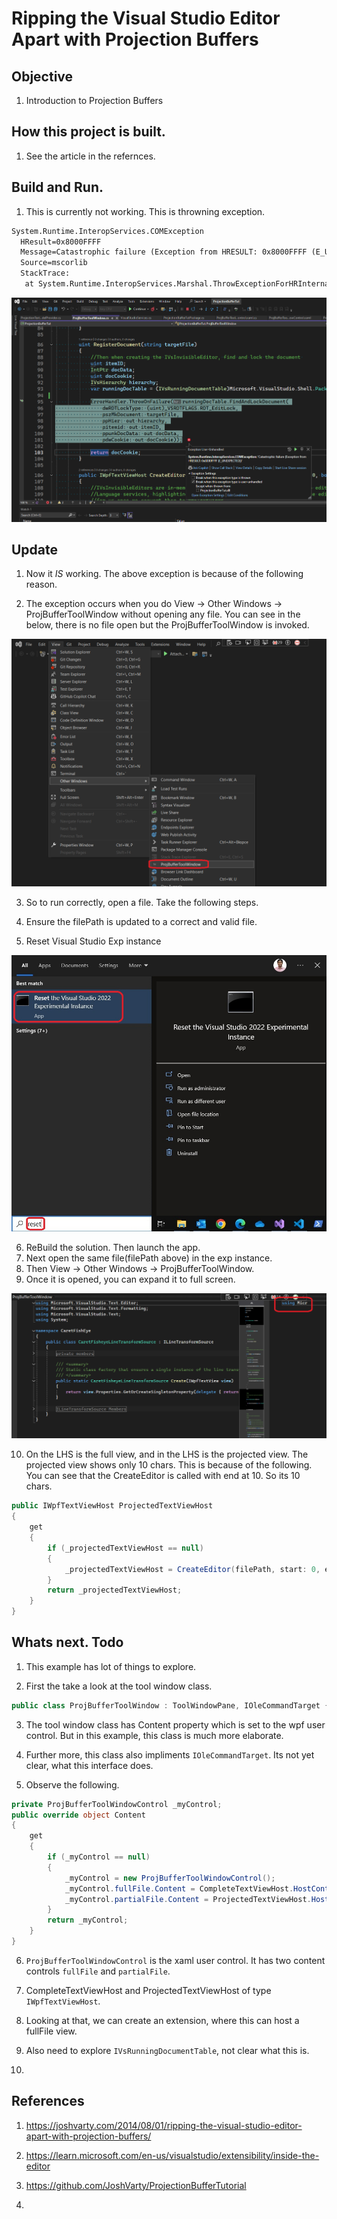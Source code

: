 # Ripping the Visual Studio Editor Apart with Projection Buffers

## Objective
1. Introduction to Projection Buffers

## How this project is built.
1. See the article in the refernces.

## Build and Run.
1. This is currently not working. This is throwning exception.

```txt
System.Runtime.InteropServices.COMException
  HResult=0x8000FFFF
  Message=Catastrophic failure (Exception from HRESULT: 0x8000FFFF (E_UNEXPECTED))
  Source=mscorlib
  StackTrace:
   at System.Runtime.InteropServices.Marshal.ThrowExceptionForHRInternal(Int32 errorCode, IntPtr errorInfo)
```

![Exception](Images/50_50_Exception.png)

## Update
1. Now it *IS* working. The above exception is because of the following reason.

2. The exception occurs when you do View -> Other Windows -> ProjBufferToolWindow without opening any file. You can see in the below, there is no file open but the ProjBufferToolWindow is invoked.

![Tool Window with file opened](Images/51_50ToolWindow.png)

3. So to run correctly, open a file. Take the following steps.

4. Ensure the filePath is updated to a correct and valid file.

5. Reset Visual Studio Exp instance

![Reset Visual Studio Exp](../200500-VSixBlankProjectAnalysis/images/57_50_ResetVsExpIntance.jpg) 

6. ReBuild the solution. Then launch the app.
7. Next open the same file(filePath above) in the exp instance.
8. Then View -> Other Windows -> ProjBufferToolWindow.
9. Once it is opened, you can expand it to full screen.

![Correctly Opened Tool Window](Images/52_50ToolWindowReady.png)

10. On the LHS is the full view, and in the LHS is the projected view. The projected view shows only 10 chars. This is because of the following. You can see that the CreateEditor is called with end at 10. So its 10 chars.

```cs
public IWpfTextViewHost ProjectedTextViewHost
{
    get
    {
        if (_projectedTextViewHost == null)
        {
            _projectedTextViewHost = CreateEditor(filePath, start: 0, end: 10, createProjectedEditor: true);
        }
        return _projectedTextViewHost;
    }
}
```

## Whats next. Todo

1. This example has lot of things to explore.

2. First the take a look at the tool window class.

```cs
public class ProjBufferToolWindow : ToolWindowPane, IOleCommandTarget {}
```
3. The tool window class has Content property which is set to the wpf user control. But in this example, this class is much more elaborate. 

4. Further more, this class also impliments `IOleCommandTarget`. Its not yet clear, what this interface does.

5. Observe the following.

```cs
private ProjBufferToolWindowControl _myControl;
public override object Content
{
    get
    {
        if (_myControl == null)
        {
            _myControl = new ProjBufferToolWindowControl();
            _myControl.fullFile.Content = CompleteTextViewHost.HostControl; 
            _myControl.partialFile.Content = ProjectedTextViewHost.HostControl;
        }
        return _myControl;
    }
}
```

6. `ProjBufferToolWindowControl` is the xaml user control. It has two content controls `fullFile` and `partialFile`.  

7. CompleteTextViewHost and ProjectedTextViewHost of type `IWpfTextViewHost`.

8. Looking at that, we can create an extension, where this can host a fullFile view. 

9. Also need to explore `IVsRunningDocumentTable`, not clear what this is.

10. 

## References
1. https://joshvarty.com/2014/08/01/ripping-the-visual-studio-editor-apart-with-projection-buffers/

2. https://learn.microsoft.com/en-us/visualstudio/extensibility/inside-the-editor

3. https://github.com/JoshVarty/ProjectionBufferTutorial

4. 
